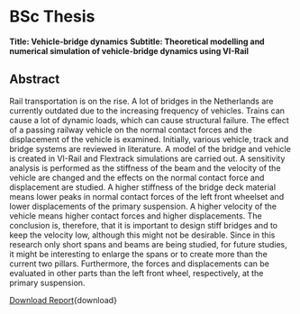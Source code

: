 # BSc Thesis
**Title: Vehicle-bridge dynamics**
**Subtitle: Theoretical modelling and numerical simulation of vehicle-bridge dynamics using VI-Rail**

## Abstract
Rail transportation is on the rise. A lot of bridges in the Netherlands are currently outdated due to the increasing frequency of vehicles. Trains can cause a lot of dynamic loads, which can cause structural failure. The effect of a passing railway vehicle on the normal contact forces and the displacement of the vehicle is examined. Initially, various vehicle, track and bridge systems are reviewed in literature. A model of the bridge and vehicle is created in VI-Rail and Flextrack simulations are carried out. A sensitivity analysis is performed as the stiffness of the beam and the velocity of the vehicle are changed and the effects on the normal contact force and displacement are studied. A higher stiffness of the bridge deck material means lower peaks in normal contact forces of the left front wheelset and lower displacements of the primary suspension. A higher velocity of the vehicle means higher contact forces and higher displacements. The conclusion is, therefore, that it is important to design stiff bridges and to keep the velocity low, although this might not be desirable. Since in this research only short spans and beams are being studied, for future studies, it might be interesting to enlarge the spans or to create more than the current two pillars. Furthermore, the forces and displacements can be evaluated in other parts than the left front wheel, respectively, at the primary suspension.

[Download Report](navanvliet/book/Education/BSc/BSc_report_NAvanVliet_4952669_final.pdf){download}